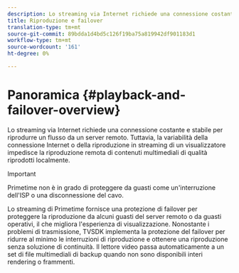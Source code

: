 ```yaml
---
description: Lo streaming via Internet richiede una connessione costante e stabile per riprodurre un flusso da un server remoto. Tuttavia, la variabilità della connessione Internet o della riproduzione in streaming di un visualizzatore impedisce la riproduzione remota di contenuti multimediali di qualità riprodotti localmente.
title: Riproduzione e failover
translation-type: tm+mt
source-git-commit: 89bdda1d4bd5c126f19ba75a819942df901183d1
workflow-type: tm+mt
source-wordcount: '161'
ht-degree: 0%

---
```



# Panoramica {#playback-and-failover-overview}

Lo streaming via Internet richiede una connessione costante e stabile per riprodurre un flusso da un server remoto. Tuttavia, la variabilità della connessione Internet o della riproduzione in streaming di un visualizzatore impedisce la riproduzione remota di contenuti multimediali di qualità riprodotti localmente.

>[!IMPORTANT]
>
>Primetime non è in grado di proteggere da guasti come un&#39;interruzione dell&#39;ISP o una disconnessione del cavo.

Lo streaming di Primetime fornisce una protezione di failover per proteggere la riproduzione da alcuni guasti del server remoto o da guasti operativi, il che migliora l&#39;esperienza di visualizzazione. Nonostante i problemi di trasmissione, TVSDK implementa la protezione del failover per ridurre al minimo le interruzioni di riproduzione e ottenere una riproduzione senza soluzione di continuità. Il lettore video passa automaticamente a un set di file multimediali di backup quando non sono disponibili interi rendering o frammenti.